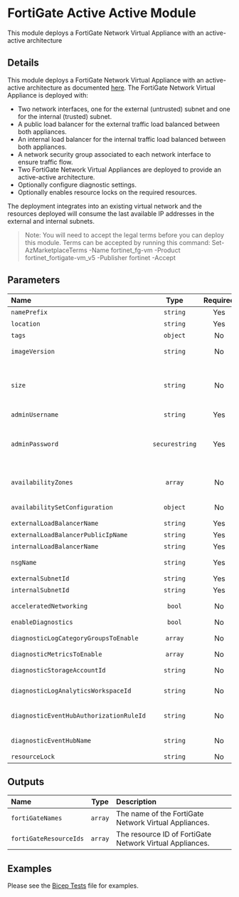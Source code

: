 # FortiGate Active Active Module

This module deploys a FortiGate Network Virtual Appliance with an active-active architecture

## Details

This module deploys a FortiGate Network Virtual Appliance with an active-active architecture as documented [here](https://github.com/fortinet/azure-templates/tree/main/FortiGate/Active-Active-ELB-ILB).
The FortiGate Network Virtual Appliance is deployed with:

- Two network interfaces, one for the external (untrusted) subnet and one for the internal (trusted) subnet.
- A public load balancer for the external traffic load balanced between both appliances.
- An internal load balancer for the internal traffic load balanced between both appliances.
- A network security group associated to each network interface to ensure traffic flow.
- Two FortiGate Network Virtual Appliances are deployed to provide an active-active architecture.
- Optionally configure diagnostic settings.
- Optionally enables resource locks on the required resources.

The deployment integrates into an existing virtual network and the resources deployed will consume the last available IP addresses in the external and internal subnets.

> Note: You will need to accept the legal terms before you can deploy this module. Terms can be accepted by running this command: Set-AzMarketplaceTerms -Name fortinet_fg-vm -Product fortinet_fortigate-vm_v5 -Publisher fortinet -Accept

## Parameters

| Name                                    | Type           | Required | Description                                                                                                                                                                                                                       |
| :-------------------------------------- | :------------: | :------: | :-------------------------------------------------------------------------------------------------------------------------------------------------------------------------------------------------------------------------------- |
| `namePrefix`                            | `string`       | Yes      | Specifies the name prefix for the FortiGate resources.                                                                                                                                                                            |
| `location`                              | `string`       | Yes      | The geo-location where the resource lives.                                                                                                                                                                                        |
| `tags`                                  | `object`       | No       | Optional. Resource tags.                                                                                                                                                                                                          |
| `imageVersion`                          | `string`       | No       | Optional. FortiGate image version. Only required when PAYG sku is selected.                                                                                                                                                       |
| `size`                                  | `string`       | No       | Optional. Specifies the size of the virtual machine. Refer to https://learn.microsoft.com/en-us/azure/templates/microsoft.compute/virtualmachines?pivots=deployment-language-bicep#hardwareprofile for values.                    |
| `adminUsername`                         | `string`       | Yes      | Specifies the name of the administrator account.                                                                                                                                                                                  |
| `adminPassword`                         | `securestring` | Yes      | Specifies the password of the administrator account. Refer to https://docs.microsoft.com/en-us/azure/templates/microsoft.compute/virtualmachines?pivots=deployment-language-bicep#osprofile for password complexity requirements. |
| `availabilityZones`                     | `array`        | No       | Optional. A list of availability zones denoting the zone in which the resources will be configured with. Note, not all resources and regions support availability zones.                                                          |
| `availabilitySetConfiguration`          | `object`       | No       | Optional. The availability set configuration for the virtual machine. Not required if availabilityZones is set.                                                                                                                   |
| `externalLoadBalancerName`              | `string`       | Yes      | The external (public) load balancer name.                                                                                                                                                                                         |
| `externalLoadBalancerPublicIpName`      | `string`       | Yes      | The external (public) load balancer public IP name.                                                                                                                                                                               |
| `internalLoadBalancerName`              | `string`       | Yes      | The internal (private) load balancer name.                                                                                                                                                                                        |
| `nsgName`                               | `string`       | Yes      | The name of the network security group assoicated to the network interfaces.                                                                                                                                                      |
| `externalSubnetId`                      | `string`       | Yes      | Subnet ID for the external (untrust) subnet.                                                                                                                                                                                      |
| `internalSubnetId`                      | `string`       | Yes      | Subnet ID for the internal (trust) subnet.                                                                                                                                                                                        |
| `acceleratedNetworking`                 | `bool`         | No       | Optional. Enable accelerated networking on network interfaces.                                                                                                                                                                    |
| `enableDiagnostics`                     | `bool`         | No       | Optional. Enable diagnostic logging.                                                                                                                                                                                              |
| `diagnosticLogCategoryGroupsToEnable`   | `array`        | No       | Optional. The name of log category groups that will be streamed.                                                                                                                                                                  |
| `diagnosticMetricsToEnable`             | `array`        | No       | Optional. The name of metrics that will be streamed.                                                                                                                                                                              |
| `diagnosticStorageAccountId`            | `string`       | No       | Optional. Storage account resource id. Only required if enableDiagnostics is set to true.                                                                                                                                         |
| `diagnosticLogAnalyticsWorkspaceId`     | `string`       | No       | Optional. Log analytics workspace resource id. Only required if enableDiagnostics is set to true.                                                                                                                                 |
| `diagnosticEventHubAuthorizationRuleId` | `string`       | No       | Optional. Event hub authorization rule for the Event Hubs namespace. Only required if enableDiagnostics is set to true.                                                                                                           |
| `diagnosticEventHubName`                | `string`       | No       | Optional. Event hub name. Only required if enableDiagnostics is set to true.                                                                                                                                                      |
| `resourceLock`                          | `string`       | No       | Optional. Specify the type of resource lock.                                                                                                                                                                                      |

## Outputs

| Name                   | Type    | Description                                              |
| :--------------------- | :-----: | :------------------------------------------------------- |
| `fortiGateNames`       | `array` | The name of the FortiGate Network Virtual Appliances.    |
| `fortiGateResourceIds` | `array` | The resource ID of FortiGate Network Virtual Appliances. |

## Examples

Please see the [Bicep Tests](test/main.test.bicep) file for examples.